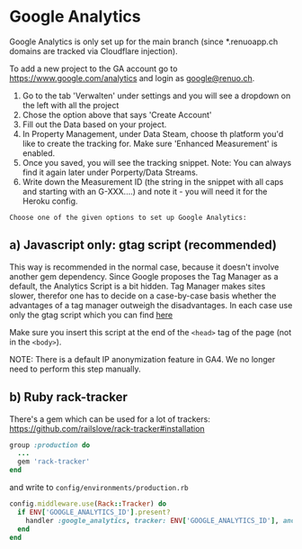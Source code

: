 # Google Analytics

Google Analytics is only set up for the main branch (since \*.renuoapp.ch domains are tracked via Cloudflare injection).

To add a new project to the GA account go to <https://www.google.com/analytics> and login as google@renuo.ch.

1. Go to the tab 'Verwalten' under settings and you will see a dropdown on the left with all the project
1. Chose the option above that says 'Create Account'
1. Fill out the Data based on your project.
1. In Property Management, under Data Steam, choose th platform you'd like to create the tracking for. Make sure 'Enhanced Measurement' is enabled.
1. Once you saved, you will see the tracking snippet. Note: You can always find it again later under Porperty/Data Streams.
1. Write down the Measurement ID (the string in the snippet with all caps and starting with an G-XXX....) and note it - you will need it for the Heroku config.

```Choose one of the given options to set up Google Analytics:```

## a) Javascript only: gtag script (recommended)

This way is recommended in the normal case, because it doesn't involve another gem dependency. Since Google proposes the
Tag Manager as a default, the Analytics Script is a bit hidden. Tag Manager makes sites slower, therefor one has to decide on a case-by-case basis whether the advantages of a tag manager outweigh the disadvantages. In each case use only the gtag
script which you can find [here](https://developers.google.com/analytics/devguides/collection/gtagjs#install_the_global_site_tag)

<!-- Google tag (gtag.js) -->
<script async src="https://www.googletagmanager.com/gtag/js?id=G-XXXXXXXXXX"></script>
<script>
  window.dataLayer = window.dataLayer || [];
  function gtag(){window.dataLayer.push(arguments);}
  gtag('js', new Date());

  gtag('config', 'G-XXXXXXXXXX');
</script>

Make sure you insert this script at the end of the `<head>` tag of the page (not in the `<body>`).

NOTE: There is a default IP anonymization feature in GA4. We no longer need to perform this step manually.

## b) Ruby rack-tracker

There's a gem which can be used for a lot of trackers: <https://github.com/railslove/rack-tracker#installation>

```rb
group :production do
  ...
  gem 'rack-tracker'
end
```

and write to `config/environments/production.rb`

```ruby
config.middleware.use(Rack::Tracker) do
  if ENV['GOOGLE_ANALYTICS_ID'].present?
    handler :google_analytics, tracker: ENV['GOOGLE_ANALYTICS_ID'], anonymize_ip: true, advertising: true
  end
end
```
